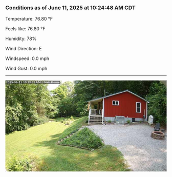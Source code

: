 ### Conditions as of June 11, 2025 at 10:24:48 AM CDT 

Temperature: 76.80 &deg;F

Feels like: 76.80 &deg;F

Humidity: 78%

Wind Direction: E

Windspeed: 0.0 mph

Wind Gust: 0.0 mph

---

<img src="./images/latest.jpeg"/>

